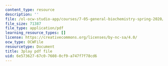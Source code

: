 ```yaml
---
content_type: resource
description: ''
file: /ol-ocw-studio-app/courses/7-05-general-biochemistry-spring-2020/6e57362767c076080cf9a747f7f78cd6_KLb5CmPM7YY.pdf
file_size: 71387
file_type: application/pdf
learning_resource_types: []
license: https://creativecommons.org/licenses/by-nc-sa/4.0/
ocw_type: OCWFile
resourcetype: Document
title: 3play pdf file
uid: 6e573627-67c0-7608-0cf9-a747f7f78cd6
---
```

